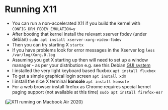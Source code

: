 # Running X11
 * You can run a non-accelerated X11 if you build the kernel with
`CONFIG_DRM_FBDEV_EMULATION=y`
 * After booting that kernel install the relevant xserver fbdev (under debian)
`sudo apt install xserver-xorg-video-fbdev`
 * Then you can try starting X
`startx`
 * If you have problems look for error messages in the Xserver log 
`less /var/log/Xorg.0.log`
 * Assuming you get X starting up then will need to set up a window manager - as per your distribution e.g. see this Debian [GUI system](https://www.debian.org/doc/manuals/debian-reference/ch07.en.html)
 * I installed the very light keyboard based fluxbox
`apt install fluxbox`
 * To get a simple graphical login screen
`apt install xdm`
 * I install the nice X terminal **konsole**
`apt install konsole`
 * For a web browser install firefox as Chrome requires special kernel paging support (not available at this time)
`sudo apt install firefox-esr`

(![X11 running on Macbook Air 2020](../assets/mba-xorg-fbdev.png))

